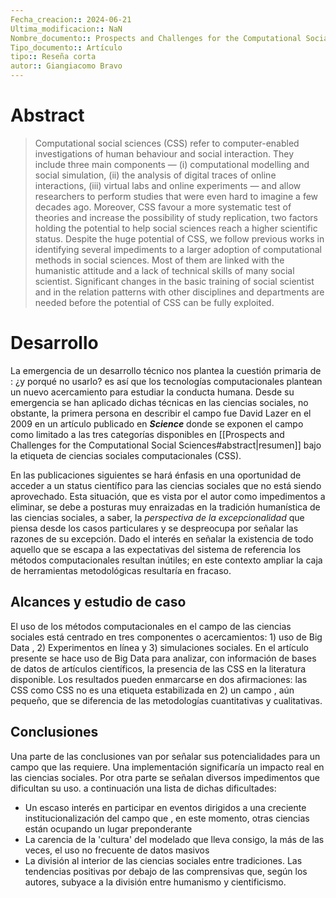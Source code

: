 ```yaml
---
Fecha_creacion:: 2024-06-21
Ultima_modificacion:: NaN
Nombre_documento:: Prospects and Challenges for the Computational Social Sciences
Tipo_documento:: Artículo 
tipo:: Reseña corta
autor:: Giangiacomo Bravo
---
```


# Abstract

>Computational social sciences (CSS) refer to computer-enabled investigations of human behaviour and social interaction. They include three main components — (i) computational modelling and social simulation, (ii) the analysis of digital traces of online interactions, (iii) virtual labs and online experiments — and allow researchers to perform studies that were even hard to imagine a few decades ago. Moreover, CSS favour a more systematic test of theories and increase the possibility of study replication, two factors holding the potential to help social sciences reach a higher scientific status. Despite the huge potential of CSS, we follow previous works in identifying several impediments to a larger adoption of computational methods in social sciences. Most of them are linked with the humanistic attitude and a lack of technical skills of many social scientist. Significant changes in the basic training of social scientist and in the relation patterns with other disciplines and departments are needed before the potential of CSS can be fully exploited.


# Desarrollo 

La emergencia de un desarrollo técnico nos plantea la cuestión primaria de : ¿y porqué no usarlo? es así que los tecnologías computacionales plantean un nuevo acercamiento para estudiar la conducta humana. Desde su emergencia se han aplicado dichas técnicas en las ciencias sociales, no obstante, la primera persona en describir el  campo fue David Lazer en el 2009 en un artículo publicado en ***Science*** donde se exponen el campo como limitado a las tres categorías disponibles en [[Prospects and Challenges for the Computational Social Sciences#abstract|resumen]] bajo la etiqueta de ciencias sociales computacionales (CSS).  

En las publicaciones siguientes se hará énfasis en una oportunidad de acceder a un status científico para las ciencias sociales que no está siendo aprovechado. Esta situación, que es vista por el autor como impedimentos a eliminar, se debe a posturas muy enraizadas en la tradición humanística de las ciencias sociales, a saber, la *perspectiva de la excepcionalidad* que piensa desde los casos particulares y se despreocupa por señalar las razones de su excepción. Dado el interés en señalar la existencia de todo aquello que se escapa a las expectativas del sistema de referencia los métodos computacionales resultan inútiles; en este contexto ampliar la caja de herramientas metodológicas resultaría en fracaso. 

## Alcances y estudio de caso

El uso de los métodos computacionales en el campo de las ciencias sociales está centrado en tres componentes o acercamientos: 1) uso de Big Data , 2) Experimentos en línea y 3) simulaciones sociales. En el artículo presente se hace uso de Big Data para analizar, con información de bases de datos de artículos científicos, la presencia de las CSS en la literatura disponible. Los resultados pueden enmarcarse en dos afirmaciones:  las CSS como CSS no es una etiqueta estabilizada en 2) un campo , aún pequeño, que se diferencia de las metodologías cuantitativas y cualitativas. 

## Conclusiones

Una parte de las conclusiones van por señalar sus potencialidades para un campo que las requiere. Una implementación significaría un impacto real en las ciencias sociales. Por otra parte se señalan diversos impedimentos que dificultan su uso. a continuación una lista de dichas dificultades: 

+ Un escaso interés en participar en eventos dirigidos a una creciente institucionalización del campo que , en este momento, otras ciencias están ocupando un lugar preponderante
+ La carencia de la 'cultura' del modelado que lleva consigo, la más de las veces, el uso no frecuente de datos masivos
+ La división al interior de las ciencias sociales entre tradiciones. Las tendencias positivas por debajo de las comprensivas que, según los autores, subyace a la división entre humanismo y cientificismo. 
